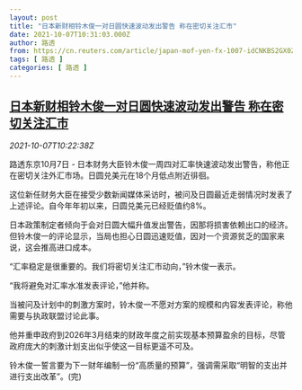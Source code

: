 ```yaml
---
layout: post
title: "日本新财相铃木俊一对日圆快速波动发出警告 称在密切关注汇市"
date: 2021-10-07T10:31:03.000Z
author: 路透
from: https://cn.reuters.com/article/japan-mof-yen-fx-1007-idCNKBS2GX0Z8
tags: [ 路透 ]
categories: [ 路透 ]
---
```

<!--1633602663000-->
[日本新财相铃木俊一对日圆快速波动发出警告 称在密切关注汇市](https://cn.reuters.com/article/japan-mof-yen-fx-1007-idCNKBS2GX0Z8)
------

<div>
<div><i>2021-10-07T10:22:38Z</i></div><p>路透东京10月7日 - 日本财务大臣铃木俊一周四对汇率快速波动发出警告，称他正在密切关注外汇市场。日圆兑美元在18个月低点附近徘徊。</p><p>这位新任财务大臣在接受少数新闻媒体采访时，被问及日圆最近走弱情况时发表了上述评论。自今年年初以来，日圆兑美元已经贬值约8%。</p><p>日本政策制定者倾向于会对日圆大幅升值发出警告，因那将损害依赖出口的经济。但铃木俊一的评论显示，当局也担心日圆迅速贬值，因对一个资源贫乏的国家来说，这会推高进口成本。</p><p>“汇率稳定是很重要的。我们将密切关注汇市动向，”铃木俊一表示。</p><p>“我将避免对汇率水准发表评论，”他并称。</p><p>当被问及计划中的刺激方案时，铃木俊一不愿对方案的规模和内容发表评论，称他需要与执政联盟讨论此事。</p><p>他并重申政府到2026年3月结束的财政年度之前实现基本预算盈余的目标，尽管政府庞大的刺激计划支出似乎使这一目标更遥不可及。</p><p>铃木俊一誓言要为下一财年编制一份“高质量的预算”，强调需采取“明智的支出并进行支出改革”。(完)</p>
</div>
